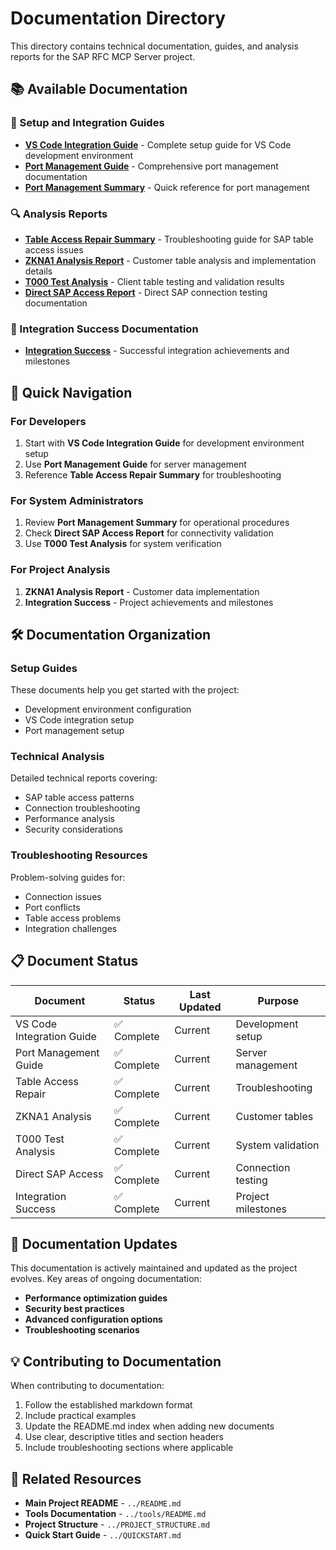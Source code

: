 # Documentation Directory

This directory contains technical documentation, guides, and analysis reports for the SAP RFC MCP Server project.

## 📚 Available Documentation

### 🔧 Setup and Integration Guides
- **[VS Code Integration Guide](VSCODE_INTEGRATION_GUIDE.md)** - Complete setup guide for VS Code development environment
- **[Port Management Guide](PORT_MANAGEMENT_GUIDE.md)** - Comprehensive port management documentation
- **[Port Management Summary](PORT_MANAGEMENT_SUMMARY.md)** - Quick reference for port management

### 🔍 Analysis Reports
- **[Table Access Repair Summary](TABLE_ACCESS_REPAIR_SUMMARY.md)** - Troubleshooting guide for SAP table access issues
- **[ZKNA1 Analysis Report](ZKNA1_ANALYSIS_REPORT.md)** - Customer table analysis and implementation details
- **[T000 Test Analysis](T000_TEST_ANALYSIS.md)** - Client table testing and validation results
- **[Direct SAP Access Report](DIRECT_SAP_ACCESS_REPORT.md)** - Direct SAP connection testing documentation

### 🎯 Integration Success Documentation
- **[Integration Success](INTEGRATION_SUCCESS.md)** - Successful integration achievements and milestones

## 📖 Quick Navigation

### For Developers
1. Start with **VS Code Integration Guide** for development environment setup
2. Use **Port Management Guide** for server management
3. Reference **Table Access Repair Summary** for troubleshooting

### For System Administrators
1. Review **Port Management Summary** for operational procedures
2. Check **Direct SAP Access Report** for connectivity validation
3. Use **T000 Test Analysis** for system verification

### For Project Analysis
1. **ZKNA1 Analysis Report** - Customer data implementation
2. **Integration Success** - Project achievements and milestones

## 🛠️ Documentation Organization

### Setup Guides
These documents help you get started with the project:
- Development environment configuration
- VS Code integration setup
- Port management setup

### Technical Analysis
Detailed technical reports covering:
- SAP table access patterns
- Connection troubleshooting
- Performance analysis
- Security considerations

### Troubleshooting Resources
Problem-solving guides for:
- Connection issues
- Port conflicts
- Table access problems
- Integration challenges

## 📋 Document Status

| Document | Status | Last Updated | Purpose |
|----------|--------|--------------|---------|
| VS Code Integration Guide | ✅ Complete | Current | Development setup |
| Port Management Guide | ✅ Complete | Current | Server management |
| Table Access Repair | ✅ Complete | Current | Troubleshooting |
| ZKNA1 Analysis | ✅ Complete | Current | Customer tables |
| T000 Test Analysis | ✅ Complete | Current | System validation |
| Direct SAP Access | ✅ Complete | Current | Connection testing |
| Integration Success | ✅ Complete | Current | Project milestones |

## 🔄 Documentation Updates

This documentation is actively maintained and updated as the project evolves. Key areas of ongoing documentation:

- **Performance optimization guides**
- **Security best practices**
- **Advanced configuration options**
- **Troubleshooting scenarios**

## 💡 Contributing to Documentation

When contributing to documentation:
1. Follow the established markdown format
2. Include practical examples
3. Update the README.md index when adding new documents
4. Use clear, descriptive titles and section headers
5. Include troubleshooting sections where applicable

## 🎯 Related Resources

- **Main Project README** - `../README.md`
- **Tools Documentation** - `../tools/README.md`
- **Project Structure** - `../PROJECT_STRUCTURE.md`
- **Quick Start Guide** - `../QUICKSTART.md`
